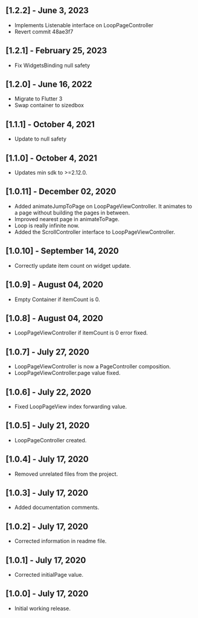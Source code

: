 ## [1.2.2] - June 3, 2023

* Implements Listenable interface on LoopPageController
* Revert commit 48ae3f7

## [1.2.1] - February 25, 2023

* Fix WidgetsBinding null safety

## [1.2.0] - June 16, 2022

* Migrate to Flutter 3
* Swap container to sizedbox

## [1.1.1] - October 4, 2021

* Update to null safety

## [1.1.0] - October 4, 2021

* Updates min sdk to >=2.12.0.

## [1.0.11] - December 02, 2020

* Added animateJumpToPage on LoopPageViewController. It animates to a page without building the pages in between.
* Improved nearest page in animateToPage.
* Loop is really infinite now.
* Added the ScrollController interface to LoopPageViewController.

## [1.0.10] - September 14, 2020

* Correctly update item count on widget update.

## [1.0.9] - August 04, 2020

* Empty Container if itemCount is 0.

## [1.0.8] - August 04, 2020

* LoopPageViewController if itemCount is 0 error fixed.

## [1.0.7] - July 27, 2020

* LoopPageViewController is now a PageController composition.
* LoopPageViewController.page value fixed.

## [1.0.6] - July 22, 2020

* Fixed LoopPageView index forwarding value.

## [1.0.5] - July 21, 2020

* LoopPageController created.

## [1.0.4] - July 17, 2020

* Removed unrelated files from the project.

## [1.0.3] - July 17, 2020

* Added documentation comments.

## [1.0.2] - July 17, 2020

* Corrected information in readme file.

## [1.0.1] - July 17, 2020

* Corrected initialPage value.

## [1.0.0] - July 17, 2020

* Initial working release.
